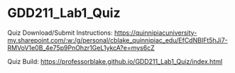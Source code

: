 # GDD211_Lab1_Quiz
Quiz Download/Submit Instructions: https://quinnipiacuniversity-my.sharepoint.com/:w:/g/personal/cblake_quinnipiac_edu/EfCdNBIFt5hJi7-RMVoV1e0B_4e75p9PnOhzr1GeL1ykcA?e=mys6cZ

Quiz Build: https://professorblake.github.io/GDD211_Lab1_Quiz/index.html
